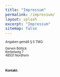 ```yaml
---
title: "Impressum"
permalink: /impressum/
layout: splash
excerpt: "Impressum"
sitemap: false
---
```

<style>
 td {
    vertical-align: middle;
}
</style>

<p style="font-size:70%">Angaben gemäß &sect; 5 TMG:</p>
<p style="font-size:70%">Gerwin Böttick<br /> Kerbelweg 7<br /> 48531 Nordhorn </p>
<br>
<p style="font-size:70%; font-weight:bold">Kontakt:</p>

